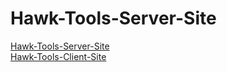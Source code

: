 ﻿# Hawk-Tools-Server-Site
 
[Hawk-Tools-Server-Site](https://hawk-tools.netlify.app/)
</br>
[Hawk-Tools-Client-Site](https://github.com/iripon07/Hawk-Tools-Server-Site)
